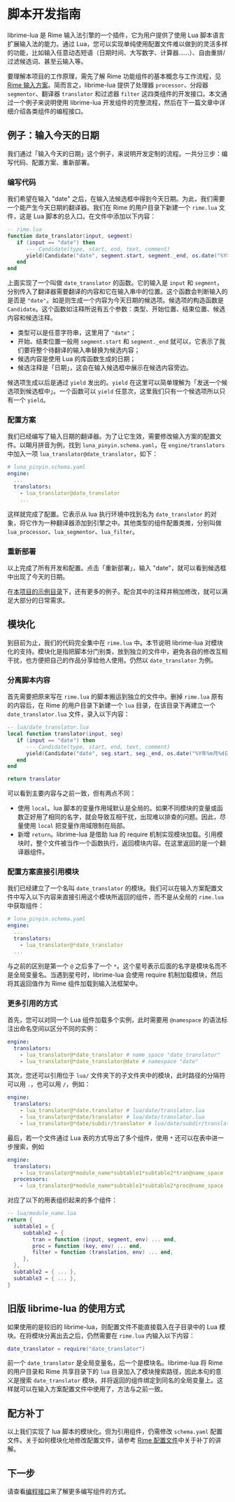 # 脚本开发指南

librime-lua 是 Rime 输入法引擎的一个插件，它为用户提供了使用 Lua 脚本语言扩展输入法的能力。通过 Lua，您可以实现单纯使用配置文件难以做到的灵活多样的功能，比如输入任意动态短语（日期时间、大写数字、计算器……）、自由重排/过滤候选词、甚至云输入等。

要理解本项目的工作原理，需先了解 Rime 功能组件的基本概念与工作流程，见 [Rime 输入方案](https://rimeinn.github.io/rime/schema-design.html#详解输入方案)。简而言之，librime-lua 提供了处理器 `processor`、分段器 `segmentor`、翻译器 `translator` 和过滤器 `filter` 这四类组件的开发接口。本文通过一个例子来说明使用 librime-lua 开发组件的完整流程，然后在下一篇文章中详细介绍各类组件的编程接口。

## 例子：输入今天的日期
我们通过「输入今天的日期」这个例子，来说明开发定制的流程。一共分三步：编写代码、配置方案、重新部署。

### 编写代码
我们希望在输入 "date" 之后，在输入法候选框中得到今天日期。为此，我们需要一个能产生今天日期的翻译器。我们在 Rime 的用户目录下新建一个 `rime.lua` 文件，这是 Lua 脚本的总入口。在文件中添加以下内容：

```lua
-- rime.lua
function date_translator(input, segment)
   if (input == "date") then
      --- Candidate(type, start, end, text, comment)
      yield(Candidate("date", segment.start, segment._end, os.date("%Y年%m月%d日"), " 日期"))
   end
end
```

上面实现了一个叫做 `date_translator` 的函数。它的输入是 `input` 和 `segment`，分别传入了翻译器需要翻译的内容和它在输入串中的位置。这个函数会判断输入的是否是 `"date"`。如是则生成一个内容为今天日期的候选项。候选项的构造函数是 `Candidate`。这个函数如注释所说有五个参数：类型、开始位置、结束位置、候选内容和候选注释。

- 类型可以是任意字符串，这里用了 `"date"`；
- 开始、结束位置一般用 `segment.start` 和 `segment._end` 就可以，它表示了我们要将整个待翻译的输入串替换为候选内容；
- 候选内容是使用 Lua 的库函数生成的日期；
- 候选注释是「日期」，这会在输入候选框中展示在候选内容旁边。

候选项生成以后是通过 `yield` 发出的。`yield` 在这里可以简单理解为「发送一个候选项到候选框中」。一个函数可以 `yield` 任意次，这里我们只有一个候选项所以只有一个 `yield`。

### 配置方案
我们已经编写了输入日期的翻译器。为了让它生效，需要修改输入方案的配置文件。以朙月拼音为例，找到 `luna_pinyin.schema.yaml`，在 `engine/translators` 中加入一项 `lua_translator@date_translator`，如下：

```yaml
# luna_pinyin.schema.yaml
engine:
  ...
  translators:
    - lua_translator@date_translator
    ...
```

这样就完成了配置。它表示从 lua 执行环境中找到名为 `date_translator` 的对象，将它作为一种翻译器添加到引擎之中。其他类型的组件配置类推，分别叫做 `lua_processor`、`lua_segmentor`、`lua_filter`。

### 重新部署
以上完成了所有开发和配置。点击「重新部署」，输入 "date"，就可以看到候选框中出现了今天的日期。

在[本项目的示例目录](https://github.com/hchunhui/librime-lua/tree/master/sample)下，还有更多的例子。配合其中的注释并稍加修改，就可以满足大部分的日常需求。

## 模块化
到目前为止，我们的代码完全集中在 `rime.lua` 中。本节说明 librime-lua 对模块化的支持。模块化是指把脚本分门别类，放到独立的文件中，避免各自的修改互相干扰，也方便把自己的作品分享给他人使用。仍然以 `date_translator` 为例。

### 分离脚本内容
首先需要把原来写在 `rime.lua` 的脚本搬运到独立的文件中。删掉 `rime.lua` 原有的内容后，在 Rime 的用户目录下新建一个 `lua` 目录，在该目录下再建立一个 `date_translator.lua` 文件，录入以下内容：

```lua
-- lua/date_translator.lua
local function translator(input, seg)
   if (input == "date") then
      --- Candidate(type, start, end, text, comment)
      yield(Candidate("date", seg.start, seg._end, os.date("%Y年%m月%d日"), " 日期"))
   end
end

return translator
```

可以看到主要内容与之前一致，但有两点不同：
- 使用 `local`。lua 脚本的变量作用域默认是全局的。如果不同模块的变量或函数正好用了相同的名字，就会导致互相干扰，出现难以排查的问题。因此，尽量使用 `local` 把变量作用域限制在局部。
- 新增 `return`。librime-lua 是借助 lua 的 require 机制实现模块加载。引用模块时，整个文件被当作一个函数执行，返回模块内容。在这里返回的是一个翻译器组件。

### 配置方案直接引用模块
我们已经建立了一个名叫 `date_translator` 的模块。我们可以在输入方案配置文件中写入以下内容来直接引用这个模块所返回的组件，而不是从全局的 `rime.lua` 中获取组件：

```yaml
# luna_pinyin.schema.yaml
engine:
  ...
  translators:
    - lua_translator@*date_translator
  ...
```

与之前的区别是第一个 `@` 之后多了一个 `*`。这个星号表示后面的名字是模块名而不是全局变量名。当遇到星号时，librime-lua 会使用 require 机制加载模块，然后将其返回值作为 Rime 组件加载到输入法框架中。

### 更多引用的方式

首先，您可以对同一个 Lua 组件加载多个实例，此时需要用 `@namespace` 的语法标注出命名空间以区分不同的实例：

```yaml
engine:
  translators: 
    - lua_translator@*date_translator # name_space "date_translator"
    - lua_translator@*date_translator@date # namespace "date"
```

其次，您还可以引用位于 `lua/` 文件夹下的子文件夹中的模块，此时路径的分隔符可以用 `.`，也可以用 `/`，例如：

```yaml
engine:
  translators:
    - lua_translator@*date.translator # lua/date/translator.lua
    - lua_translator@*date/translator # lua/date/translator.lua
    - lua_translator@*date/subdir/translator # lua/date/subdir/translator.lua
```

最后，若一个文件通过 Lua 表的方式导出了多个组件，使用 `*` 还可以在表中进一步搜索，例如

```yaml
engine:
  translators:
    - lua_translator@*module_name*subtable1*subtable2*tran@name_space
  processors:
    - lua_translator@*module_name*subtable1*subtable2*proc@name_space
```

对应了以下的用表组织起来的多个组件：

```lua
-- lua/module_name.lua
return {
  subtable1 = {
     subtable2 = {
        tran = function (input, segment, env) ... end,
        proc = function (key, env) ... end,
        filter = function (translation, env) ... end,
     },
  },
  subtable2 = { ... },                            
  subtable3 = { ... },
}
```

## 旧版 librime-lua 的使用方式
如果使用的是较旧的 librime-lua，则配置文件不能直接载入在子目录中的 Lua 模块。在将模块分离出去之后，仍然需要在 `rime.lua` 内输入以下内容：

```lua
date_translator = require("date_translator")
```

前一个 `date_translator` 是全局变量名，后一个是模块名。librime-lua 将 Rime 的用户目录和 Rime 共享目录下的 `lua` 目录加入了模块搜索路径，因此本句的意义是搜索 `date_translator` 模块，并将返回的组件绑定到同名的全局变量上。这样就可以在输入方案配置文件中使用了，方法与之前一致。

## 配方补丁
以上我们实现了 lua 脚本的模块化。但为引用组件，仍需修改 `schema.yaml` 配置文件。关于如何模块化地修改配置文件，请参考 [Rime 配置文件](https://rimeinn.github.io/rime/configuration.html)中关于补丁的讲解。

## 下一步
请查看[编程接口](./api)来了解更多编写组件的方式。